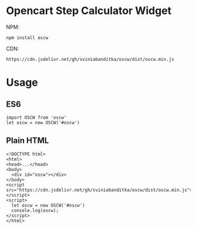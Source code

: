 # Opencart Step Calculator Widget

NPM:

```
npm install oscw
```
CDN:

```
https://cdn.jsdelivr.net/gh/sviniabanditka/oscw/dist/oscw.min.js
```

# Usage

## ES6

```
import OSCW from 'oscw'
let oscw = new OSCW('#oscw')
```

## Plain HTML

```
<!DOCTYPE html>
<html>
<head>...</head>
<body>
  <div id="oscw"></div>
</body>
<script src="https://cdn.jsdelivr.net/gh/sviniabanditka/oscw/dist/oscw.min.js"></script>
<script>
  let oscw = new OSCW('#oscw')
  console.log(oscw);
</script>
</html>
```